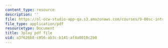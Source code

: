 ```yaml
---
content_type: resource
description: ''
file: https://ol-ocw-studio-app-qa.s3.amazonaws.com/courses/9-00sc-introduction-to-psychology-fall-2011/a3f626b8c056ab3cb141af4a0010c2b0_vf1U3Nt3HQk.pdf
file_type: application/pdf
resourcetype: Document
title: 3play pdf file
uid: a3f626b8-c056-ab3c-b141-af4a0010c2b0
---
```

